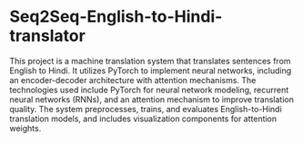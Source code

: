 # Seq2Seq-English-to-Hindi-translator
This project is a machine translation system that translates sentences from English to Hindi. It utilizes PyTorch to implement neural networks, including an encoder-decoder architecture with attention mechanisms. The technologies used include PyTorch for neural network modeling, recurrent neural networks (RNNs), and an attention mechanism to improve translation quality. The system preprocesses, trains, and evaluates English-to-Hindi translation models, and includes visualization components for attention weights.
